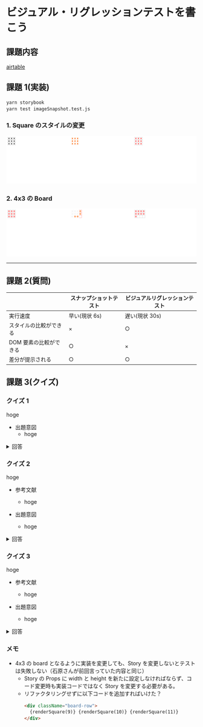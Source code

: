 # ビジュアル・リグレッションテストを書こう

## 課題内容

[airtable](https://airtable.com/tblTnXBXFOYJ0J7lZ/viwyi8muFtWUlhNKG/recNEI7X11fUubgyJ?blocks=hide)

## 課題 1(実装)

```bash
yarn storybook
yarn test imageSnapshot.test.js
```

### 1. Square のスタイルの変更

![文字色の変更](./image/image-snapshot-test-js-image-storyshots-board-all-cross-1-diff.png)

### 2. 4x3 の Board

![Boardの縦横の数の変更](./image/image-snapshot-test-js-image-storyshots-board-all-circle-1-diff.png)

---

## 課題 2(質問)

|                        | スナップショットテスト | ビジュアルリグレッションテスト |
| ---------------------- | ---------------------- | ------------------------------ |
| 実行速度               | 早い(現状 6s)          | 遅い(現状 30s)                 |
| スタイルの比較ができる | ×                      | ○                              |
| DOM 要素の比較ができる | ○                      | ×                              |
| 差分が提示される       | ○                      | ○                              |

## 課題 3(クイズ)

### クイズ 1

hoge

- 出題意図
  - hoge

<details><summary>回答</summary><div>

hoge

</div></details>

### クイズ 2

hoge

- 参考文献

  - hoge

- 出題意図
  - hoge

<details><summary>回答</summary><div>

hoge

</div></details>

### クイズ 3

hoge

- 参考文献

  - hoge

- 出題意図
  - hoge

<details><summary>回答</summary><div>

hoge

</div></details>

### メモ

- 4x3 の board となるように実装を変更しても、Story を変更しないとテストは失敗しない（石原さんが前回言っていた内容と同じ）
  - Story の Props に width と height を新たに設定しなければならず、コード変更時も実装コードではなく Story を変更する必要がある。
  - リファクタリングせずに以下コードを追加すればいけた？
    ```html
    <div className="board-row">
      {renderSquare(9)} {renderSquare(10)} {renderSquare(11)}
    </div>
    ```
